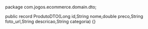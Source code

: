 package com.jogos.ecommerce.domain.dto;

public record ProdutoDTO(Long id,String nome,double preco,String foto_url,String descricao,String categoria) {}
